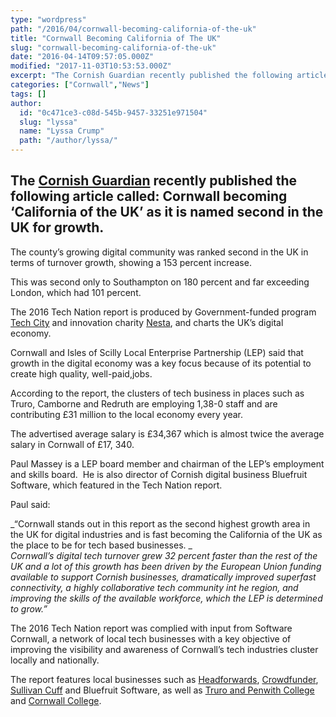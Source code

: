 ```yaml
---
type: "wordpress"
path: "/2016/04/cornwall-becoming-california-of-the-uk"
title: "Cornwall Becoming California of The UK"
slug: "cornwall-becoming-california-of-the-uk"
date: "2016-04-14T09:57:05.000Z"
modified: "2017-11-03T10:53:53.000Z"
excerpt: "The Cornish Guardian recently published the following article called: Cornwall becoming ‘California of the UK’ as it is named second in the UK for growth. The county’s growing digital community was ranked second in the UK in terms of turnover growth, showing a 153 percent increase. This was second only to Southampton on 180 percent …"
categories: ["Cornwall","News"]
tags: []
author:
  id: "0c471ce3-c08d-545b-9457-33251e971504"
  slug: "lyssa"
  name: "Lyssa Crump"
  path: "/author/lyssa/"
---
```

The [Cornish Guardian](http://www.cornishguardian.co.uk/Cornwall-California-UK-named-second-UK-growth/story-28762944-detail/story.html) recently published the following article called: Cornwall becoming ‘California of the UK’ as it is named second in the UK for growth.
-----------------------------------------------------------------------------------------------------------------------------------------------------------------------------------------------------------------------------------------------------------------------------

The county’s growing digital community was ranked second in the UK in terms of turnover growth, showing a 153 percent increase.

This was second only to Southampton on 180 percent and far exceeding London, which had 101 percent.

The 2016 Tech Nation report is produced by Government-funded program [Tech City](http://www.techcityuk.com/technation/) and innovation charity [Nesta](http://www.nesta.org.uk/publications/tech-nation-2016), and charts the UK’s digital economy.

Cornwall and Isles of Scilly Local Enterprise Partnership (LEP) said that growth in the digital economy was a key focus because of its potential to create high quality, well-paid,jobs.

According to the report, the clusters of tech business in places such as Truro, Camborne and Redruth are employing 1,38-0 staff and are contributing £31 million to the local economy every year.

The advertised average salary is £34,367 which is almost twice the average salary in Cornwall of £17, 340.

Paul Massey is a LEP board member and chairman of the LEP’s employment and skills board.  He is also director of Cornish digital business Bluefruit Software, which featured in the Tech Nation report.

Paul said:

_“Cornwall stands out in this report as the second highest growth area in the UK for digital industries and is fast becoming the California of the UK as the place to be for tech based businesses. _  
_Cornwall’s digital tech turnover grew 32 percent faster than the rest of the UK and a lot of this growth has been driven by the European Union funding available to support Cornish businesses, dramatically improved superfast connectivity, a highly collaborative tech community int he region, and improving the skills of the available workforce, which the LEP is determined to grow.”_

The 2016 Tech Nation report was complied with input from Software Cornwall, a network of local tech businesses with a key objective of improving the visibility and awareness of Cornwall’s tech industries cluster locally and nationally.

The report features local businesses such as [Headforwards](https://www.headforwards.com/), [Crowdfunder](http://www.crowdfunder.co.uk/), [Sullivan Cuff](https://www.scslhealth.com/inrstar/contact/) and Bluefruit Software, as well as [Truro and Penwith College](http://www.truro-penwith.ac.uk/) and [Cornwall College](https://www.cornwall.ac.uk/).
